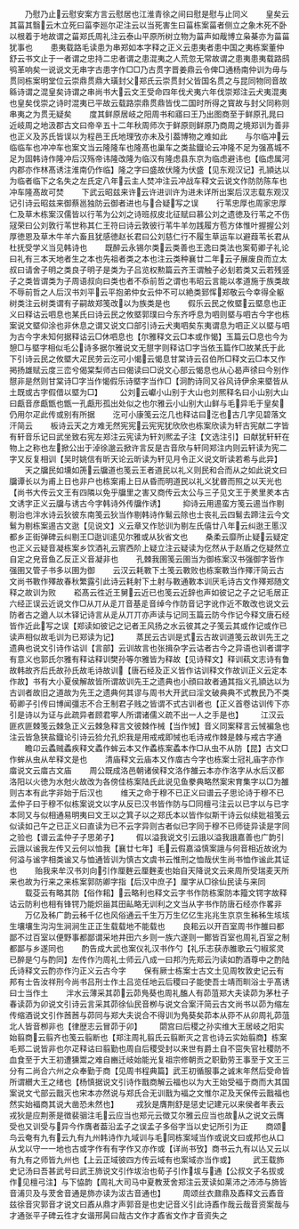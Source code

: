 <!-- { "loadSidebar": true } -->
　　乃慰乃止云慰安案方言云慰居也江淮青徐之间曰慰是慰与止同义
　　皇矣云其菑其翳云木立死曰菑李廵尔疋注云以当死害生曰菑栋案菑者侧立之象木死不卧以根着于地故谓之菑郑氏周礼注云泰山平原所树立物为菑声如胾博立枭棊亦为菑菑犹事也
　　患夷载路毛读患为串郑如本字释之正义云患夷者患中国之夷栋案董仲舒云书文止于一者谓之忠持二忠者谓之患混夷之人荒忽无常故谓之患夷患夷载路鸱鸮革响矣一说说文无串字古患字作□□乃古贯字晋姜鼎云令俾□通杨南仲训为毋与贯同栋案明堂位云崇鼎贯鼎大璜封父郑氏云崇贯封父皆国名贯之与昆同物同音故緜诗谓之混皇矣诗谓之串尚书大云文王受命四年伐犬夷六年伐崇郑注云犬夷混夷也皇矣伐崇之诗时混夷已平故云载路崇鼎贯鼎皆伐二国时所得之寳故与封父同称则串夷之为贯无疑矣
　　度其鲜原居岐之阳周书和寤曰王乃出图商至于鲜原孔晁曰近岐周之地汲郡古文曰帝辛五十二年秋周师次于鲜原则鲜原乃商周之境郑训为善非也正义及苏氏皆误以为程邑王氏地理攷亦未及引葢博物之难如此
　　与尔临冲云临临车也冲冲车也案文当云隆隆车也隆髙也巢车之类盐鐡论云冲隆不足为强髙城不足为固韩诗作隆冲后汉殇帝讳隆改隆为临汉有隆虑县东京为临虑避讳也【临虑属河内郡亦作林髙诱注淮南仍作临】隆之字曰盛故伏隆为伏盛【见东观汉记】孔頴达以为临者临下之名失之左氏定八年云主人焚冲注云冲战车释文云说文作防防陈车也冲车隆髙故可焚
　　下武云昭兹来许云许进训许为进未详所出案后汉志载东观汉记引诗云昭兹来御蔡邕独防云御者进也与合疑写之误
　　行苇忠厚也周家忠厚仁及草木栋案汉儒皆以行苇为公刘之诗班叔皮北征赋曰慕公刘之遗徳及行苇之不伤冦荣曰公刘敦行苇世称其仁王符曰诗云敦彼行苇牛羊勿践履方苞方体惟叶握握公刘厚徳恩及草木牛羊六畜且犹感徳赵长君曰公刘慈仁行不履生草运车以避葭苇长君从杜抚受学义当见韩诗也
　　既醉云永锡尔类云类善也王逸曰类法也案荀卿子礼论曰礼有三本天地者生之本也先祖者类之本也注云类种襄廿二年云子展废良而立太叔曰请舍子明之类良子明子是类为子吕览权勲篇云齐王谓触子必刬若类又云若残竖子之类皆谓类为子周语叔向曰类也者不忝前哲之谓也韦昭云言能以孝道施于族类故不辱前哲之人后汉书刘平云平抱弟仲女云仲不可以絶类郅恽郑敬云今幸得全躯树类注云树类谓有子嗣故郑笺改以为族类是也
　　假乐云民之攸塈云塈息也正义曰释诂云呬息也某氏曰诗云民之攸塈郭璞曰今东齐呼息为呬则塈与呬古今字也栋案说文塈仰涂也非休息之谓又说文口部引诗云犬夷呬矣东夷谓息为呬正义以塈与呬为古今字未知何据释诂云□休呬息也【尔雅释文云□本或作愒】玉篇云□息也今为憩□与塈字相似毛公诗多据尔雅说文无憇字则释诂□字当依玉篇作□故某氏于此下引诗云民之攸塈大疋民劳云汔可小愒云愒息甘棠诗云召伯所□释文云□本又作掲扬雄赋云度三峦兮偈棠梨师古曰偈读曰□说文心部云愒息也从心曷声徐曰今别作憇非是然则甘棠诗□字当作愒假乐诗塈字当作□【泂酌诗同又谷风诗伊余来塈皆从土既或古字假借以塈为□】
　　公刘云巘小山别于大山也刘熈释名曰小山别大山曰甗音彦甗甑也甑一孔甗形孤出处似之也尔雅云小山别大山鲜与毛异毛于皇矣仍用尔疋此传或别有所据
　　汔可小康笺云汔几也释诂曰汔也古几字见碧落文汗简云
　　板诗云天之方难无然宪宪云宪宪犹欣欣也栋案欣读为轩古宪献二字皆有轩音乐记曰武坐致右宪左郑注云宪读为轩刘熈孟子注【文选注引】曰献犹轩轩在物上之称也左掀公出于淖徐邈云掀许言反是古音欣与轩同郑注内则云轩读为宪二字又反复相训【吴时姚信有昕天论云昕读为轩见月令正义说文昕读若希与此异】
　　天之牖民如壎如箎云牖道也笺云王者道民以礼义则民和合而从之如此说文曰牖谭长以为甫上日也非户也栋案甫上日从昏而明道民以礼义犹昬而照之以天光也【尚书大传云文王有四隣以免乎牖里之害又商传云太公与三子见文王于羑里羑本古文诱字正义云牖与诱古今字韩诗外传牖作诱】
　　抑诗云用逷蛮方笺云逷当作剔剔治也泮水诗云狄彼东南笺云狄当作剔韩诗作鬄云除也士丧礼云四鬄去蹄注云今文鬄为剔栋案逷古文逖【见说文】义云章又作悐训为剔左氏僖廿八年云纠逖王慝汉都乡正街弹碑云纠剔王□逖训逺见尔雅或从狄省文也
　　桑柔云靡所止疑云疑定也正义云疑音凝栋案乡饮酒礼云賔西阶上疑立注云疑读为仡然从于赵盾之仡疑然立自定之皃音鱼乙反正义音凝非也
　　孔棘我圉笺云圉当为御栋案汉书强御字皆作强圉又管子书多以圉为御
　　云汉云耗斁下土笺云斁败也栋案斁当作殬汗简云古文尚书斁作殬故春秋繁露引此诗云耗射下土射与斁通斁本训厌毛诗古文作殬郑随文释之故训为败
　　崧髙云徃近王舅云近已也笺云近辞也声如彼记之子之记毛居正六经正误云近说文作□从丌从辵丌音基辵音绰今作防音记字讹作近不敢改也说文云防者古之遒人以木铎记诗言从辵从丌丌亦声读与记同玉篇云防今作记今释文唐石经皆作近此写之误【郑读如彼记之记者王风扬之水云彼其之子笺云其或作记或作已读声相似故毛训为已郑读为记】
　　蒸民云古训是式云古故训道笺云故训先王之遗典也说文引诗作诂训【言部】云训故言也张揖杂字云诂者古今之异语也训者谓字有意义也郭氏尔雅有释诂释训樊孙等尔雅皆为释故【见诗释文】释训萟文志诗有鲁故韩故齐后氏故孙氏故毛诗故训【唐石经及正义皆作诂训释文作故训正义云定本作故】书有大小夏侯解故皆所谓故训先王之遗典也小顔曰故者通其指义孔頴达以为古训者故旧之道故为先王之遗典何其谬与周书大开武曰淫文破典典不式教民乃不类荀卿子引传曰博闻彊志不合王制君子贱之皆谓不式古训者也【正义首卷诂训传下亦引是诗以为证与此疏异者顾君寕人所谓诸儒义疏不出一人之手是也】
　　江汉云匪疚匪棘笺云棘急正义云棘急释言文彼棘作械【当作悈】音义同案释言云悈褊急也注云皆急狭盐鐡论引诗云猃允孔炽我是用戒戒即悈也毛诗戒作棘是棘与戒古字通
　　瞻卬云蟊贼蟊疾释文蟊作蛑云本又作蟊栋案蟊本作□从虫不从防【昆】古文□作蛑从虫从牟释文是也
　　清庙释文云庙本又作庿古今字也栋案士冠礼庙字亦作庿说文云庿古文庙
　　周公既成洛邑朝诸侯释文洛作雒云本亦作洛字从水后汉都洛阳以火徳为水尅火故改为各傍佳栋案陆氏此说见鱼豢典略然案宋育集字以□为雒则古本有此字非始于后汉也
　　维天之命于穆不已正义曰谱云子思论诗于穆不已孟仲子曰于穆不似栋案说文以字从反已汉书皆作防与□同檀弓注云以已字以与已字本同又与似相通易明夷曰文王以之箕子以之郑氏本以皆作似斯干诗云似续妣祖笺云似读如己午之已正义曰直读为已不云字异则古者似已字同于穆不已师徒异读是字同之验也【谱云孟仲子子思弟子】
　　假以溢我说文引云誐以溢我誐嘉善也广韵引云誐以谧我左传又云何以恤我【襄廿七年】毛云假嘉溢慎案誐与何音相近故讹为何溢与谧字相类谧又与恤通皆训为慎古文虞书云惟刑之恤哉伏生尚书恤作谧此其证也
　　贻我来牟汉书刘向引作厘麰云厘麰麦也始自天降说文云来周所受瑞麦天所来也故为行来之来栋案郭防卿字指【后汉中庶子】厘字从□徐仙民读与来同
　　载芟云有略其防【俗作耜】云略利也释文云字书作防栋案防本籀文锷字故释诂云防利也相有锋锷乃能炽甾其田畆略无训利之文当从字书作防唐石经亦作畧非
　　万亿及秭广韵云秭千亿也风俗通云千生万万生亿亿生兆兆生京京生秭秭生垓垓生壤壤生沟沟生涧涧生正正生载载地不能载也
　　良耜云以开百室周书作雒曰都鄙不过百室以便野事都鄙谓采地井田六乡则一族六遂则一鄼皆百室也周礼百室之制都鄙与乡遂同也
　　酌告成大武也案仪礼汉书作勺【礼乐志获赤脽歌云勺椒浆灵已醉是勺与酌同】左传作汋周礼士师云八成一曰邦汋先郑云汋读如酌酒尊中之酌陆氏诗释文云酌亦作汋正义云古今字
　　保有厥士栋案士古文土见周牧敦史记云有邦有士告汝祥刑今尚书吕刑士作土吕览任地云后稷曰子能使吾士靖而甽浴士乎髙诱曰士当作土
　　泮水云薄采其茆云茆鳬葵也周礼醢人有茆菹郑大夫读茆为茅杜子春读茆为卯说文引诗云言采其茆徐仙民音栁与说文合案汗简云古文尚书以茆为缩左传缩酒说文引作莤莤与茆同与郑大夫说合不得训为鳬葵矣茆本从丣不从卯周礼茆菹北人皆音栁非也【律歴志云冒茆于卯】
　　閟宫曰后稷之孙实维大王居岐之阳实始翦商云翦齐也笺云翦断也【郑注周礼翦氏云翦断灭之言也诗云实始翦商】栋案毛郑二说皆非也尔疋释诂曰翦勤也周自后稷受封以来世有爵土自不窋失官社稷防不血食至于大王初遭獯鬻之难自豳迁岐始能光复祖宗修朝贡之职勤劳王事至于文王三分有二尚合六州之众奉勤于商【见周书程典篇】武王初循服事之诚末年然后受命皆所谓纉大王之绪也【杨慎据说文引诗作戬商解云福也以为大王始受褔于商而大其国案说文弋部云戬灭也宋本亦然说与郑氏合无训戬为褔之文惟尔疋及天保传云戬福也然实始褔商其说大凿恐未然也】
　　戎狄是膺荆舒是惩史记建元以来侯者年表云戎狄是应荆荼是徴裴骃注毛云应当也郑元云徴艾尔雅云应当也故从之说文云膺受也又训受与异今作膺者葢沿孟子之误孟子多俗字当以史记所引为正
　　商颂鸟云奄有九有云九有九州韩诗作九域训与毛同栋案域当作或说文曰或邦也从口从戈以守一一地也古或字作有有字作又亦作或【详尚书攷】商书云九有以亾又云以有九有之师皆九州也【上云正域彼四方传云域有也案域亦当作或】
　　武王载斾史记汤曰吾甚武号曰武王斾说文引作坺治也荀子引作坺与通【公叔文子名拔或作见檀弓注】与下恊韵【周礼大司马中夏教茇舍郑注云茇读如莱沛之沛沛与斾皆音浦贝及与茇舍音通是斾亦读为沷古音通也】
　　周颂丝衣鼐鼎及鼒释文云鼒音兹徐音灾郭音才说文曰鼒从鼎才声郭音是也史记音义引此诗鼒作哉云哉音资案哉与才通张平子碑云徃才女谐邢昺曰哉古文作才鼒省文作才音资失之
